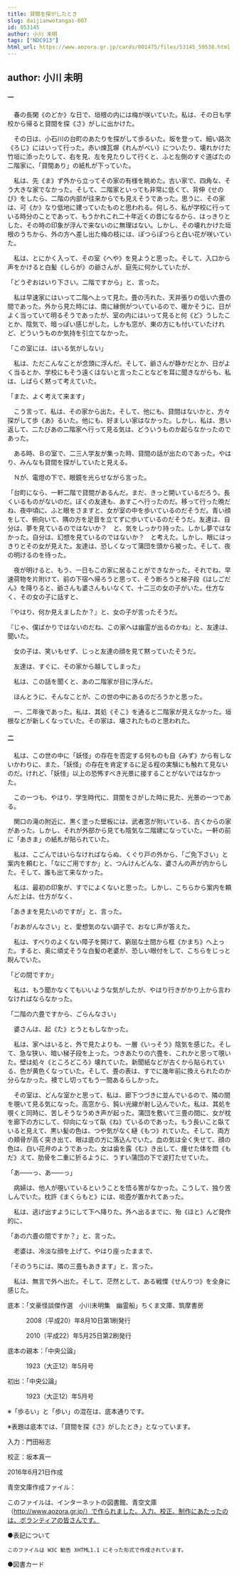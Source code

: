 ```yaml
---
title: 貸間を探がしたとき
slug: daijianwotangas-007
id: 053145
author: 小川 未明
tags: ["NDC913"]
html_url: https://www.aozora.gr.jp/cards/001475/files/53145_59538.html
---
```


## author: 小川 未明

#### 一




　春の長閑《のどか》な日で、垣根の内には梅が咲いていた。私は、その日も学校から帰ると貸間を探《さ》がしに出かけた。

　その日は、小石川の台町のあたりを探がして歩るいた。坂を登って、細い路次《ろじ》にはいって行った。赤い煉瓦塀《れんがべい》についたり、壊れかけた竹垣に添ったりして、右を見、左を見たりして行くと、ふと左側のすぐ道ばたの二階家に、「貸間あり」の紙札が下っていた。

　私は、先《ま》ず外から立ってその家の有様を眺めた。古い家で、四角な、そう大きな家でなかった。そして、二階家といっても非常に低くて、背伸《せのび》をしたら、二階の内部が往来からでも見えそうであった。思うに、その家は、可《か》なり低地に建っていたものと思われる。何しろ、私が学校に行っている時分のことであって、もうかれこれ二十年近くの昔になるから、はっきりとした、その時の印象が浮んで来ないのに無理はない。しかし、その壊れかけた垣根のうちから、外の方へ差し出た梅の枝には、ぽつらぽつらと白い花が咲いていた。

　私は、とにかく入って、その室《へや》を見ようと思った。そして、入口から声をかけると白髪《しらが》の爺さんが、庭先に何かしていたが、

「どうぞおはいり下さい。二階ですから」と、言った。

　私は早速家にはいって二階へ上って見た。畳の汚れた、天井張りの低い六畳の間であった。外から見た時には、南に縁側がついているので、暖かそうに、日がよく当っていて明るそうであったが、室の内にはいって見ると何《ど》うしたことか、陰気で、暗っぽい感じがした。しかも窓が、東の方にも付いていたけれど、どういうものか気持を引立てなかった。

「この室には、はいる気がしない」

　私は、ただこんなことが念頭に浮んだ。そして、爺さんが静かだとか、日がよく当るとか、学校にもそう遠くはないと言ったことなどを耳に聞きながらも、私は、しばらく黙って考えていた。

「また、よく考えて来ます」

　こう言って、私は、その家から出た。そして、他にも、貸間はないかと、方々探がして歩《あ》るいた。他にも、好ましい家はなかった。しかし、私は、思い返して、二たびあの二階家へ行って見る気は、どういうものか起らなかったのであった。

　ある時、Ｂの室で、二三人学友が集った時、貸間の話が出たのであった。やはり、みんなも貸間を探がしていたと見える。

　Ｎが、電燈の下で、眼鏡を光らせながら言った。

「台町になら、一軒二階で貸間があるんだ。まだ、きっと開いているだろう。長くいるものがないのだ。ぼくの友達も、あすこへ行ったのだ。移って行った晩だね、夜中頃に、ふと眼をさますと、女が室の中を歩いているのだそうだ。青い顔をして、俯向いて、隅の方を足音を立てずに歩いているのだそうだ。友達は、自分は、夢を見ているのではないか？　と、気をしっかり持った。しかし夢ではなかった。自分は、幻想を見ているのではないか？　と考えた。しかし、眼にはっきりとその女が見えた。友達は、恐しくなって蒲団を頭から被った。そして、夜の明けるのを待った。

　夜が明けると、もう、一日もこの家に居ることができなかった。それでね、早速荷物を片附けて、前の下宿へ帰ろうと思って、そう断ろうと梯子段《はしごだん》を降りると、爺さんも婆さんもいなくて、十二三の女の子がいた。仕方なく、その女の子に話すと、

『やはり、何か見えましたか？』と、女の子が言ったそうだ。

『じゃ、僕ばかりではないのだね、この家へは幽霊が出るのかね』と、友達は、聞いた。

　女の子は、笑いもせず、じっと友達の顔を見て黙っていたそうだ。

　友達は、すぐに、その家から越してしまった」

　私は、この話を聞くと、あの二階家が目に浮んだ。

　ほんとうに、そんなことが、この世の中にあるのだろうかと思った。

　一、二年後であった。私は、其処《そこ》を通ると二階家が見えなかった。垣根などが新しくなっていた。その家は、壊されたものと思われた。



#### 二




　私は、この世の中に「妖怪」の存在を否定する何ものも自《みず》から有しないかわりに、また、「妖怪」の存在を肯定するに足る程の実験にも触れて見ないのだ。けれど、「妖怪」以上の恐怖すべき光景に接することがないではなかった。

　この一つも、やはり、学生時代に、貸間をさがした時に見た、光景の一つである。

　関口の滝の附近に、黒く塗った壁板には、武者窓が附いている、古くからの家があった。しかし、それが外部から見ても陰気な二階建になっていた。一軒の前に「あきま」の紙札が貼られていた。

　私は、こごんではいらなければならぬ、くぐり戸の外から、「ご免下さい」と案内を頼むと、「なにご用ですか」と、つんけんどんな、婆さんの声が内からした。そして、誰も出て来なかった。

　私は、最初の印象が、すでによくないと思った。しかし、こちらから案内を頼んだ上は、仕方がなく、

「あきまを見たいのですが」と、言った。

「おあがんなさい」と、愛想気のない調子で、おなじ声が答えた。

　私は、すべりのよくない障子を開けて、窮屈な土間から框《かまち》へ上った。すると、奥に頑丈そうな白髪の老婆が、恐しい眼付をして、こちらをじっと睨んでいた。

「どの間ですか」

　私は、もう聞かなくてもいいような気がしたが、やはり行きがかり上から言わなければならなかった。

「二階の六畳ですから、ごらんなさい」

　婆さんは、起《た》とうともしなかった。

　私は、家へはいると、外で見たよりも、一層《いっそう》陰気を感じた。そして、急な狭い、暗い梯子段を上った。つきあたりの六畳を、これかと思って覗いた。壁は処々《ところどころ》壊れていた。新聞紙などが古くから貼られている、色が黄色くなっていた。そして、畳の表は、すでに幾年前に換えられたのか分らなかった。襖でし切ってもう一間あるらしかった。

　その室は、どんな室かと思って、私は、廊下つづきに並んでいるので、隣の間を覗いて見る気になった。高窓から、鈍い光線が射し込んでいた。私は、其処を覗くと同時に、苦しそうなうめき声が起った。蒲団を敷いて三畳の間に、女が枕を廊下の方にして、仰向になって臥《ね》ているのであった。もう長いこと臥ていると見えて、黒い髪の色は、つや気がなく縺《もつ》れていた。そして、両方の頬骨が高く突き出て、眼は底の方に落込んでいた。血の気は全く失せて、顔の色は、白い花弁のようであった。女は歯を露《む》き出して、痩せた体を悶《もだ》えて、肋骨を二重に折るように、うすい蒲団の下で波打たせていた。

「あ――っ、あ――っ」

　病婦は、他人が覗いているということを悟る筈がなかった。こうして、独り苦しんでいた。枕許《まくらもと》には、啖壺が置かれてあった。

　私は、逃げ出すようにして下へ降りた。外へ出るまでに、殆《ほと》んど発作的に、

「あの六畳の間ですか？」と、言った。

　老婆は、冷淡な顔を上げて、やはり座ったままで、

「そのうちには、隣の三畳もあきます」と、言った。

　私は、無言で外へ出た。そして、茫然として、ある戦慄《せんりつ》を全身に感じた。













底本：「文豪怪談傑作選　小川未明集　幽霊船」ちくま文庫、筑摩書房

　　　2008（平成20）年8月10日第1刷発行

　　　2010（平成22）年5月25日第2刷発行

底本の親本：「中央公論」

　　　1923（大正12）年5月号

初出：「中央公論」

　　　1923（大正12）年5月号

※「歩るい」と「歩い」の混在は、底本通りです。

※表題は底本では、「貸間を探《さ》がしたとき」となっています。

入力：門田裕志

校正：坂本真一

2016年6月21日作成

青空文庫作成ファイル：

このファイルは、インターネットの図書館、青空文庫（http://www.aozora.gr.jp/）で作られました。入力、校正、制作にあたったのは、ボランティアの皆さんです。











●表記について


	このファイルは W3C 勧告 XHTML1.1 にそった形式で作成されています。







●図書カード